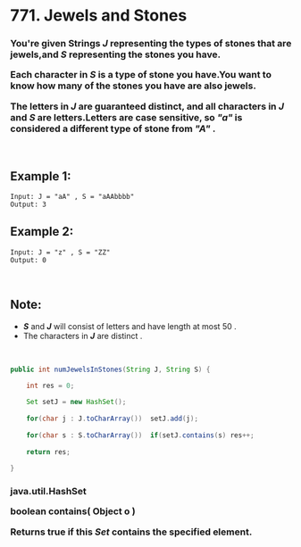 # 771. Jewels and Stones

<h3>

You're given Strings ***J*** representing the types of stones that are jewels,and ***S*** representing the stones you have.

Each character in ***S*** is a type of stone you have.You want to know how many of the stones you have are also jewels.


The letters in ***J*** are guaranteed distinct, and all characters in ***J*** and ***S*** are letters.Letters are case sensitive, so ***"a"*** is considered a different type of stone from ***"A"*** .

</h3>

<br>

## Example 1:

	Input: J = "aA" , S = "aAAbbbb"
	Output: 3

## Example 2:

	Input: J = "z" , S = "ZZ"
	Output: 0
	
<br>

## Note:

- ***S*** and ***J*** will consist of letters and have length at most 50 .
- The characters in ***J*** are distinct .

<br>

```java
public int numJewelsInStones(String J, String S) {

	int res = 0;
	
	Set setJ = new HashSet();
	
	for(char j : J.toCharArray())  setJ.add(j);
	
	for(char s : S.toCharArray())  if(setJ.contains(s) res++;
	
	return res;
	
}
```

<h3>

java.util.HashSet

boolean		contains( Object o )

Returns true if this ***Set*** contains the specified element.

